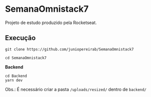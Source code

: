 # SemanaOmnistack7
Projeto de estudo produzido pela Rocketseat.

## Execução

```
git clone https://github.com/juniopereirab/SemanaOmnistack7
```

```
cd SemanaOmnistack7
```

**Backend**

```
cd Backend
yarn dev
```
Obs.: É necessário criar a pasta `/uploads/resized/` dentro de `backend/` 